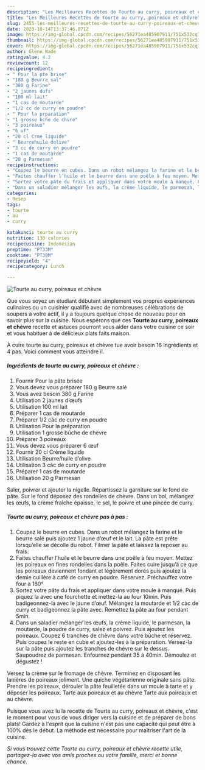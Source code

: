 ```yaml
---
description: "Les Meilleures Recettes de Tourte au curry, poireaux et chèvre"
title: "Les Meilleures Recettes de Tourte au curry, poireaux et chèvre"
slug: 2455-les-meilleures-recettes-de-tourte-au-curry-poireaux-et-chevre
date: 2020-10-14T13:37:46.871Z
image: https://img-global.cpcdn.com/recipes/56271ea485907911/751x532cq70/tourte-au-curry-poireaux-et-chevre-photo-principale-de-la-recette.jpg
thumbnail: https://img-global.cpcdn.com/recipes/56271ea485907911/751x532cq70/tourte-au-curry-poireaux-et-chevre-photo-principale-de-la-recette.jpg
cover: https://img-global.cpcdn.com/recipes/56271ea485907911/751x532cq70/tourte-au-curry-poireaux-et-chevre-photo-principale-de-la-recette.jpg
author: Glenn Wade
ratingvalue: 4.2
reviewcount: 12
recipeingredient:
- " Pour la pte brise"
- "180 g Beurre sal"
- "380 g Farine"
- "2 jaunes dufs"
- "100 ml lait"
- "1 cas de moutarde"
- "1/2 cc de curry en poudre"
- " Pour la prparation"
- "1 grosse bche de chvre"
- "3 poireaux"
- "6 uf"
- "20 cl Crme liquide"
- " Beurrehuile dolive"
- "3 cc de curry en poudre"
- "1 cas de moutarde"
- "20 g Parmesan"
recipeinstructions:
- "Coupez le beurre en cubes. Dans un robot mélangez la farine et le beurre salé puis ajoutez 1 jaune d’œuf et le lait. La pâte est prête lorsqu’elle se décolle du robot. Filmer la pâte et laissez la reposer au frais."
- "Faites chauffer l’huile et le beurre dans une poêle à feu moyen. Mettez les poireaux en fines rondelles dans la poêle. Faites cuire jusqu’à ce que les poireaux deviennent fondant et légèrement dorés puis ajoutez la demie cuillère à café de curry en poudre. Réservez. Préchauffez votre four à 180°"
- "Sortez votre pâte du frais et appliquer dans votre moule à manqué. Puis piquez la avec une fourchette et mettez-la au four 10min. Puis badigeonnez-la avec le jaune d’œuf. Mélangez la moutarde et 1/2 càc de curry et badigeonnez la pâte avec. Remettez la pâte au four pendant 5min."
- "Dans un saladier mélanger les œufs, la crème liquide, le parmesan, la moutarde, la poudre de curry, salez et poivrez. Puis ajoutez les poireaux. Coupez 6 tranches de chèvre dans votre bûche et réservez. Puis coupez le reste en cube et ajoutez-les à la préparation. Versez-la sur la pâte puis ajoutez les tranches de chèvre sur le dessus. Saupoudrez de parmesan. Enfournez pendant 35 à 40min. Démoulez et dégustez !"
categories:
- Resep
tags:
- tourte
- au
- curry

katakunci: tourte au curry 
nutrition: 130 calories
recipecuisine: Indonesian
preptime: "PT33M"
cooktime: "PT38M"
recipeyield: "4"
recipecategory: Lunch

---
```



![Tourte au curry, poireaux et chèvre](https://img-global.cpcdn.com/recipes/56271ea485907911/751x532cq70/tourte-au-curry-poireaux-et-chevre-photo-principale-de-la-recette.jpg)

Que vous soyez un étudiant débutant simplement vos propres expériences culinaires ou un cuisinier qualifié avec de nombreuses célébrations de soupers à votre actif, il y a toujours quelque chose de nouveau pour en savoir plus sur la cuisine. Nous espérons que ces <strong> Tourte au curry, poireaux et chèvre </strong> recette et astuces pourront vous aider dans votre cuisine ce soir et vous habituer à de délicieux plats faits maison.

<!--inarticleads1-->

À cuire tourte au curry, poireaux et chèvre tue avoir besoin 16 Ingrédients et 4 pas. Voici comment vous atteindre il.

##### Ingrédients de tourte au curry, poireaux et chèvre :

1. Fournir  Pour la pâte brisée
1. Vous devez vous préparer 180 g Beurre salé
1. Vous avez besoin 380 g Farine
1. Utilisation 2 jaunes d’œufs
1. Utilisation 100 ml lait
1. Préparer 1 cas de moutarde
1. Préparer 1/2 càc de curry en poudre
1. Utilisation  Pour la préparation
1. Utilisation 1 grosse bûche de chèvre
1. Préparer 3 poireaux
1. Vous devez vous préparer 6 œuf
1. Fournir 20 cl Crème liquide
1. Utilisation  Beurre/huile d’olive
1. Utilisation 3 càc de curry en poudre
1. Préparer 1 cas de moutarde
1. Utilisation 20 g Parmesan


Saler, poivrer et ajouter la nigelle. Répartissez la garniture sur le fond de pâte. Sur le fond déposez des rondelles de chèvre. Dans un bol, mélangez les œufs, la crème fraîche épaisse, le sel, le poivre et une pincée de curry. 

<!--inarticleads2-->

##### Tourte au curry, poireaux et chèvre pas à pas :

1. Coupez le beurre en cubes. Dans un robot mélangez la farine et le beurre salé puis ajoutez 1 jaune d’œuf et le lait. La pâte est prête lorsqu’elle se décolle du robot. Filmer la pâte et laissez la reposer au frais.
1. Faites chauffer l’huile et le beurre dans une poêle à feu moyen. Mettez les poireaux en fines rondelles dans la poêle. Faites cuire jusqu’à ce que les poireaux deviennent fondant et légèrement dorés puis ajoutez la demie cuillère à café de curry en poudre. Réservez. Préchauffez votre four à 180°
1. Sortez votre pâte du frais et appliquer dans votre moule à manqué. Puis piquez la avec une fourchette et mettez-la au four 10min. Puis badigeonnez-la avec le jaune d’œuf. Mélangez la moutarde et 1/2 càc de curry et badigeonnez la pâte avec. Remettez la pâte au four pendant 5min.
1. Dans un saladier mélanger les œufs, la crème liquide, le parmesan, la moutarde, la poudre de curry, salez et poivrez. Puis ajoutez les poireaux. Coupez 6 tranches de chèvre dans votre bûche et réservez. Puis coupez le reste en cube et ajoutez-les à la préparation. Versez-la sur la pâte puis ajoutez les tranches de chèvre sur le dessus. Saupoudrez de parmesan. Enfournez pendant 35 à 40min. Démoulez et dégustez !


Versez la crème sur le fromage de chèvre. Terminez en disposant les lanières de poireaux joliment. Une quiche végétarienne originale sans pâte. Prendre les poireaux, dérouler la pâte feuilletée dans un moule à tarte et y déposer les poireaux. Tarte aux poireaux et au chèvre Tarte aux poireaux et au chèvre. 

<!--inarticleads1-->

<p>
Puisque vous avez lu la recette de Tourte au curry, poireaux et chèvre, c'est le moment pour vous de vous diriger vers la cuisine et de préparer de bons plats! Gardez à l'esprit que la cuisine n'est pas une capacité qui peut être à 100% dès le début. La méthode est nécessaire pour maîtriser l'art de la cuisine.
</p>

<p>
<i>Si vous trouvez cette Tourte au curry, poireaux et chèvre recette utile, partagez-la avec vos amis proches ou votre famille, merci et bonne chance.</i>
</p>

